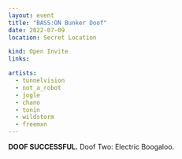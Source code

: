 ```yaml
---
layout: event
title: "BASS:ON Bunker Doof"
date: 2022-07-09
location: Secret Location

kind: Open Invite
links:

artists:
  - tunnelvision
  - not_a_robot
  - jogle
  - chano
  - tonin
  - wildstorm
  - freemxn
---
```


**DOOF SUCCESSFUL.** Doof Two: Electric Boogaloo.
